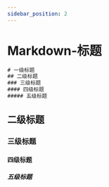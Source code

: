 ```yaml
---
sidebar_position: 2
---
```


# Markdown-标题

```jsx title="Atx 风格"
# 一级标题
## 二级标题
### 三级标题
#### 四级标题
##### 五级标题
```

## 二级标题

### 三级标题

#### 四级标题

##### 五级标题
